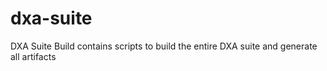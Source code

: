 # dxa-suite
DXA Suite Build contains scripts to build the entire DXA suite and generate all artifacts
